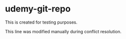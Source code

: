 # udemy-git-repo

This is created for testing purposes.

This line was modified manually during conflict resolution.
